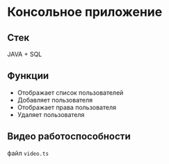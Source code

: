 # Консольное приложение
## Стек
JAVA + SQL

## Функции
* Отображает список пользователей
* Добавляет пользователя
* Отображает права пользователя
* Удаляет пользователя

## Видео работоспособности
файл `video.ts`